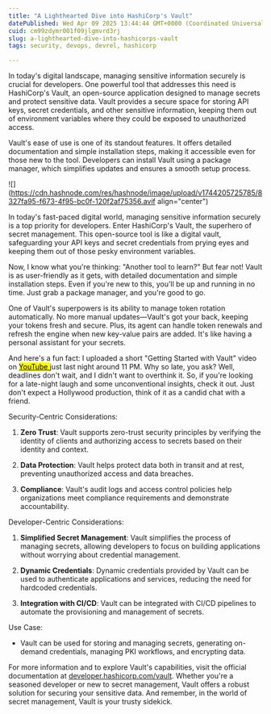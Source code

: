 ```yaml
---
title: "A Lighthearted Dive into HashiCorp's Vault"
datePublished: Wed Apr 09 2025 13:44:44 GMT+0000 (Coordinated Universal Time)
cuid: cm99zdymr001f09jlgmvrd3rj
slug: a-lighthearted-dive-into-hashicorps-vault
tags: security, devops, devrel, hashicorp

---
```


In today's digital landscape, managing sensitive information securely is crucial for developers. One powerful tool that addresses this need is HashiCorp's Vault, an open-source application designed to manage secrets and protect sensitive data. Vault provides a secure space for storing API keys, secret credentials, and other sensitive information, keeping them out of environment variables where they could be exposed to unauthorized access.

Vault's ease of use is one of its standout features. It offers detailed documentation and simple installation steps, making it accessible even for those new to the tool. Developers can install Vault using a package manager, which simplifies updates and ensures a smooth setup process.

![](https://cdn.hashnode.com/res/hashnode/image/upload/v1744205725785/8327fa95-f673-4f95-bc0f-120f2af75356.avif align="center")

In today's fast-paced digital world, managing sensitive information securely is a top priority for developers. Enter HashiCorp's Vault, the superhero of secret management. This open-source tool is like a digital vault, safeguarding your API keys and secret credentials from prying eyes and keeping them out of those pesky environment variables.

Now, I know what you're thinking: "Another tool to learn?" But fear not! Vault is as user-friendly as it gets, with detailed documentation and simple installation steps. Even if you're new to this, you'll be up and running in no time. Just grab a package manager, and you're good to go.

One of Vault's superpowers is its ability to manage token rotation automatically. No more manual updates—Vault's got your back, keeping your tokens fresh and secure. Plus, its agent can handle token renewals and refresh the engine when new key-value pairs are added. It's like having a personal assistant for your secrets.

And here's a fun fact: I uploaded a short "Getting Started with Vault" video on [<mark>YouTube </mark>](https://youtu.be/6TBs7mGRLK8?si=MHKgLxrB2L4DGccP) just last night around 11 PM. Why so late, you ask? Well, deadlines don't wait, and I didn't want to overthink it. So, if you're looking for a late-night laugh and some unconventional insights, check it out. Just don't expect a Hollywood production, think of it as a candid chat with a friend.

Security-Centric Considerations:

1. **Zero Trust**: Vault supports zero-trust security principles by verifying the identity of clients and authorizing access to secrets based on their identity and context.
    
2. **Data Protection**: Vault helps protect data both in transit and at rest, preventing unauthorized access and data breaches.
    
3. **Compliance**: Vault's audit logs and access control policies help organizations meet compliance requirements and demonstrate accountability.
    

Developer-Centric Considerations:

1. **Simplified Secret Management**: Vault simplifies the process of managing secrets, allowing developers to focus on building applications without worrying about credential management.
    
2. **Dynamic Credentials**: Dynamic credentials provided by Vault can be used to authenticate applications and services, reducing the need for hardcoded credentials.
    
3. **Integration with CI/CD**: Vault can be integrated with CI/CD pipelines to automate the provisioning and management of secrets.
    

Use Case:

* Vault can be used for storing and managing secrets, generating on-demand credentials, managing PKI workflows, and encrypting data.
    

For more information and to explore Vault's capabilities, visit the official documentation at [developer.hashicorp.com/vault](http://developer.hashicorp.com/vault). Whether you're a seasoned developer or new to secret management, Vault offers a robust solution for securing your sensitive data. And remember, in the world of secret management, Vault is your trusty sidekick.